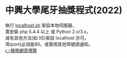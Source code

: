 # 中興大學尾牙抽獎程式(2022)
執行 [localhost.sh](./localhost.sh) 架設本地伺服器，  
需安裝 php 5.4.4 以上 或 Python 2.x/3.x，  
或有其他方法(如 IIS)架設 localhost 亦可。  
埠(port)必須是80，或需用其他埠號請通知。  
[👉靜態網頁預覽](https://nchuit.cc/ending-lottery)
